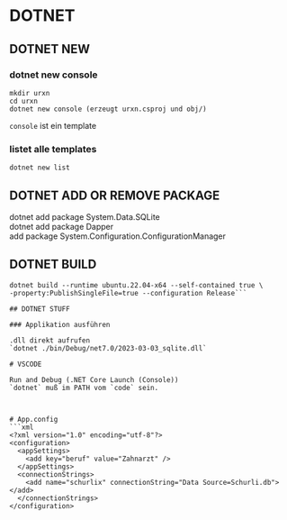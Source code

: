 # DOTNET

## DOTNET NEW

### dotnet new console
```shell
mkdir urxn
cd urxn
dotnet new console (erzeugt urxn.csproj und obj/)
```

`console` ist ein template 

### listet alle templates
`dotnet new list`


## DOTNET ADD OR REMOVE PACKAGE

dotnet add package System.Data.SQLite  
dotnet add package Dapper  
add package System.Configuration.ConfigurationManager

## DOTNET BUILD

```shell
dotnet build --runtime ubuntu.22.04-x64 --self-contained true \
-property:PublishSingleFile=true --configuration Release```

## DOTNET STUFF

### Applikation ausführen

.dll direkt aufrufen  
`dotnet ./bin/Debug/net7.0/2023-03-03_sqlite.dll`

# VSCODE

Run and Debug (.NET Core Launch (Console))
`dotnet` muß im PATH vom `code` sein.



# App.config
```xml
<?xml version="1.0" encoding="utf-8"?>
<configuration>
  <appSettings>
    <add key="beruf" value="Zahnarzt" />
  </appSettings>
  <connectionStrings>
    <add name="schurlix" connectionString="Data Source=Schurli.db"></add>
  </connectionStrings>
</configuration>
```
